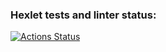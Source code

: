 ### Hexlet tests and linter status:
[![Actions Status](https://github.com/dmitriykodolov/python-project-lvl2/workflows/hexlet-check/badge.svg)](https://github.com/dmitriykodolov/python-project-lvl2/actions)